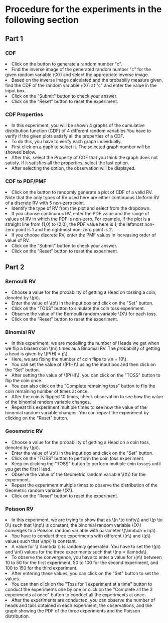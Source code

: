 # Procedure for the experiments in the following section

## Part 1
### CDF
<li>
    Click on the button to generate a random number "c".
</li>
<li>
    Find the inverse image of the generated random number "c" for the given random
    variable \(X\) and select the appropriate inverse image.
</li>
<li>
    Based on the inverse image calculated and the probabiliy measure given, find the CDF
    of the random variable \(X\) at "c" and enter the value in the input box.
</li>
<li>
    Click on the "Submit" button to check your answer.
</li>
<li>
    Click on the "Reset" button to reset the experiment.
</li>

### CDF Properties
<li>
    In this experiment, you will be shown 4 graphs of the cumulative distribution function (CDF) of
    4 different random variables.You have to verify if the given plots satisfy all the properties of
    a CDF.
</li>
<li>
    To do this, you have to verify each graph individually.
</li>
<li>
    First click on a gaph to select it. The selected graph number will be showed  below.
</li>
<li>
    After this, select the Property of CDF that you think the graph does not satisfy. If it satisfies all the properties, select the last option.
</li>
<li>
    After selecting the option, the observation will be displayed.
</li>	

### CDF to PDF/PMF
<li>
    Click on the button to randomly generate a plot of CDF of a valid RV. Note that the
    only types of RV used here are either continuous Uniform RV of a discrete RV with 5
    non-zero point.
</li>
<li>
    Identify the type of RV from the plot and select from the dropdown.
</li>
<li>
    If you choose continuous RV, enter the PDF value and the range of values of RV in
    which the PDF is non-zero. For example, if the plot is a straight line from (1,0) to
    (2,0), the PDF value here is 1, the leftmost non-zero point is 1 and the rightmost
    non-zero point is 2.
</li>
<li>
    If you choose discrete RV, enter the PMF values in increasing order of value of RV.
</li>
<li>
    Click on the "Submit" button to check your answer.
</li>
<li>
    Click on the "Reset" button to reset the experiment.
</li>

## Part 2
### Bernoulli RV
<li>
    Choose a value for the probability of getting a Head on tossing a coin, denoted by
    \(p\).
</li>
<li>
    Enter the value of \(p\) in the input box and click on the "Set" button.
</li>
<li>
    Click on the "TOSS" button to simulate the coin toss experiment.
</li>
<li>
    Observe the value of the Bernoulli random variable \(X\) for each toss.
</li>
<li>
    Click on the "Reset" button to reset the experiment.
</li>

### Binomial RV
<li>
    In this experiment, we are modelling the number of Heads we get when we flip a
    biased coin \(n\) times as a Binomial RV. The probability of getting a head is given
    by \(P(H) = p\).
</li>
<li>
    Here, we are fixing the number of coin flips to \(n = 10\).
</li>
<li>
    You can set the value of \(P(H)\) using the input box and then click on the "Set"
    button.
</li>
<li>
    After setting the value of \(P(H)\), you can click on the "TOSS" button to flip the
    coin once.
</li>
<li>
    You can also click on the "Complete remaining toss" button to flip the coin
    remaining number of times
    at once.
</li>
<li>
    After the coin is flipped 10 times, check observation to see how the value of the
    binomial random variable changes.
</li>
<li>
    Repeat this experiment multiple times to see how the value of the binomial random
    variable changes. You can repeat the experiment by clicking on the "Reset" button.
</li>

### Geoemetric RV
<li>
    Choose a value for the probability of getting a Head on a coin toss, denoted by
    \(p\).
</li>
<li>
    Enter the value of \(p\) in the input box and click on the "Set" button.
</li>
<li>
    Click on the "TOSS" button to perform the coin toss experiment.
</li>
<li>
    Keep on clicking the "TOSS" button to perform multiple coin tosses until you get the
    first Head.
</li>
<li>
    Observe the value of the Geometric random variable \(X\) for the experiment.
</li>
<li>
    Repeat the experiment multiple times to observe the distribution of the Geometric
    random variable \(X\).
</li>
<li>
    Click on the "Reset" button to reset the experiment.
</li>

### Poisson RV
<li>
    In this experiment, we are trying to show that as \(n \to \infty\) and \(p \to 0\)
    such that \(np\) is constant, the binomial random variable \(X\) converges to a
    Poisson random variable with parameter \(\lambda = np\).
</li>
<li>
    Ypu have to conduct three experiments with different \(n\) and \(p\) values such
    that \(np\) is constant.
</li>
<li>
    A value for \( \lambda \) is randomly generated. You have to set the \(p\) and \(n\)
    values for the three experiments such that \(np = \lambda\).
</li>
<li>
    To observe the convergence, you have to enter a value for \(n\) between 10 to 50 for
    the first experiment, 50 to 100 for the second experiment, and 100 to 150 for the
    third experiment.
</li>
<li>
    After entering these values, you can click on the "Set" button to set the values.
</li>
<li>
    You can then click on the "Toss for 1 experiment at a time" button to conduct the
    experiments one by one or click on the "Complete all the 3 experiments at once"
    button to conduct all the experiments at once.
</li>
<li>
    After the experiments are conducted, you can observe the number of heads and tails
    obtained in each experiment, the observations, and the graph showing the PDF of the
    three experiments and the Poisson distribution.
</li>
